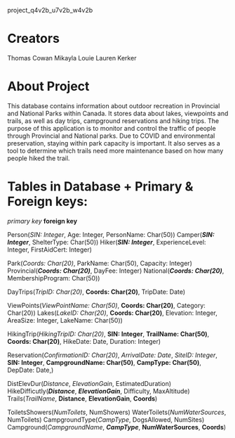 project_q4v2b_u7v2b_w4v2b

# Creators
Thomas Cowan
Mikayla Louie
Lauren Kerker

# About Project

This database contains information about outdoor recreation in Provincial and National Parks within Canada. It stores data
about lakes, viewpoints and trails, as well as day trips, campground reservations and hiking trips. The purpose of this
application is to monitor and control the traffic of people through Provincial and National parks. Due to COVID and environmental preservation, 
staying within park capacity is important. It also serves as a tool to determine which trails need more maintenance based on how many people 
hiked the trail. 

# Tables in Database + Primary & Foreign keys:

*primary key*
**foreign key**

Person(*SIN: Integer*, Age: Integer, PersonName: Char(50))
Camper(***SIN: Integer***, ShelterType: Char(50))
Hiker(***SIN: Integer***, ExperienceLevel: Integer, FirstAidCert: Integer)

Park(*Coords: Char(20)*, ParkName: Char(50), Capacity: Integer)
Provincial(***Coords: Char(20)***, DayFee: Integer)
National(***Coords: Char(20)***, MembershipProgram: Char(50))

DayTrips(*TripID: Char(20)*, **Coords: Char(20)**, TripDate: Date)

ViewPoints(*ViewPointName: Char(50)*, **Coords: Char(20)**, Category: Char(20))
Lakes(*LakeID: Char(20)*, **Coords: Char(20)**, Elevation: Integer, AreaSize: Integer, LakeName: Char(50))

HikingTrip(*HikingTripID: Char(20)*, **SIN: Integer**, **TrailName: Char(50)**, **Coords: Char(20)**, HikeDate: Date, Duration: Integer)

Reservation(*ConfirmationID: Char(20)*, *ArrivalDate: Date*, *SiteID: Integer*, **SIN: Integer**, **CampgroundName: Char(50)**,  **CampType: Char(50)**, DepDate: Date,)  

DistElevDur(*Distance*, *ElevationGain*, EstimatedDuration)
HikeDifficutly(***Distance***, ***ElevationGain***, Difficulty, MaxAltitude)
Trails(*TrailName*, **Distance**, **ElevationGain**, **Coords**)

ToiletsShowers(*NumToilets*, NumShowers)
WaterToilets(*NumWaterSources*, NumToilets)
CampgroundType(*CampType*, DogsAllowed, NumSites)
Campground(*CampgroundName*, ***CampType***, **NumWaterSources**, **Coords**)
